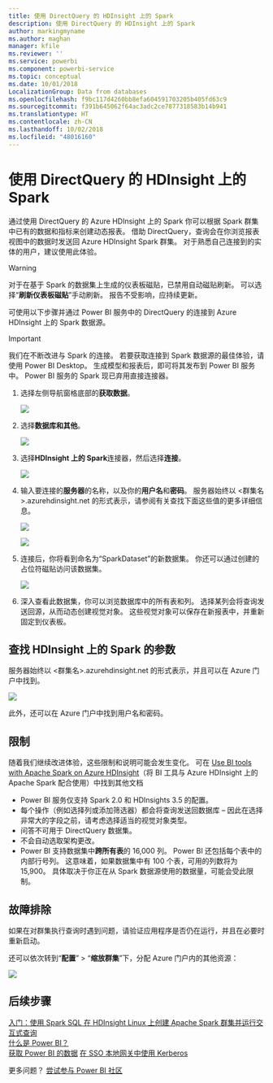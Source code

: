 ```yaml
---
title: 使用 DirectQuery 的 HDInsight 上的 Spark
description: 使用 DirectQuery 的 HDInsight 上的 Spark
author: markingmyname
ms.author: maghan
manager: kfile
ms.reviewer: ''
ms.service: powerbi
ms.component: powerbi-service
ms.topic: conceptual
ms.date: 10/01/2018
LocalizationGroup: Data from databases
ms.openlocfilehash: f9bc117d4260bb8efa604591703205b405fd63c9
ms.sourcegitcommit: f391b645062f64ac3adc2ce7877318583b14b941
ms.translationtype: HT
ms.contentlocale: zh-CN
ms.lasthandoff: 10/02/2018
ms.locfileid: "48016160"
---
```

# <a name="spark-on-hdinsight-with-directquery"></a>使用 DirectQuery 的 HDInsight 上的 Spark

通过使用 DirectQuery 的 Azure HDInsight 上的 Spark 你可以根据 Spark 群集中已有的数据和指标来创建动态报表。 借助 DirectQuery，查询会在你浏览报表视图中的数据时发送回 Azure HDInsight Spark 群集。 对于熟悉自己连接到的实体的用户，建议使用此体验。

> [!WARNING]
> 对于在基于 Spark 的数据集上生成的仪表板磁贴，已禁用自动磁贴刷新。 可以选择“**刷新仪表板磁贴**”手动刷新。 报告不受影响，应持续更新。 

可使用以下步骤并通过 Power BI 服务中的 DirectQuery 的连接到 Azure HDInsight 上的 Spark 数据源。

> [!Important]
> 我们在不断改进与 Spark 的连接。  若要获取连接到 Spark 数据源的最佳体验，请使用 Power BI Desktop。  生成模型和报表后，即可将其发布到 Power BI 服务中。  Power BI 服务的 Spark 现已弃用直接连接器。

1. 选择左侧导航窗格底部的**获取数据**。

     ![](media/spark-on-hdinsight-with-direct-connect/spark-getdata.png)
2. 选择**数据库和其他**。

     ![](media/spark-on-hdinsight-with-direct-connect/spark-getdata-databases.png)
3. 选择**HDInsight 上的 Spark**连接器，然后选择**连接**。

     ![](media/spark-on-hdinsight-with-direct-connect/spark-getdata-databases-connect.png)
4. 输入要连接的**服务器**的名称，以及你的**用户名**和**密码**。 服务器始终以 \<群集名\>.azurehdinsight.net 的形式表示，请参阅有关查找下面这些值的更多详细信息。

     ![](media/spark-on-hdinsight-with-direct-connect/spark-server-name.png)

     ![](media/spark-on-hdinsight-with-direct-connect/spark-username.png)
5. 连接后，你将看到命名为“SparkDataset”的新数据集。 你还可以通过创建的占位符磁贴访问该数据集。

     ![](media/spark-on-hdinsight-with-direct-connect/spark-dataset.png)
6. 深入查看此数据集，你可以浏览数据库中的所有表和列。 选择某列会将查询发送回源，从而动态创建视觉对象。 这些视觉对象可以保存在新报表中，并重新固定到仪表板。

## <a name="finding-your-spark-on-hdinsight-parameters"></a>查找 HDInsight 上的 Spark 的参数

服务器始终以 \<群集名\>.azurehdinsight.net 的形式表示，并且可以在 Azure 门户中找到。

![](media/spark-on-hdinsight-with-direct-connect/spark-server-name-parameter.png)

此外，还可以在 Azure 门户中找到用户名和密码。

## <a name="limitations"></a>限制

随着我们继续改进体验，这些限制和说明可能会发生变化。 可在 [Use BI tools with Apache Spark on Azure HDInsight](https://azure.microsoft.com/documentation/articles/hdinsight-apache-spark-use-bi-tools/)（将 BI 工具与 Azure HDInsight 上的 Apache Spark 配合使用）中找到其他文档

* Power BI 服务仅支持 Spark 2.0 和 HDInsights 3.5 的配置。
* 每个操作（例如选择列或添加筛选器）都会将查询发送回数据库 – 因此在选择非常大的字段之前，请考虑选择适当的视觉对象类型。
* 问答不可用于 DirectQuery 数据集。
* 不会自动选取架构更改。
* Power BI 支持数据集中**跨所有表**的 16,000 列。 Power BI 还包括每个表中的内部行号列。 这意味着，如果数据集中有 100 个表，可用的列数将为 15,900。 具体取决于你正在从 Spark 数据源使用的数据量，可能会受此限制。

## <a name="troubleshooting"></a>故障排除

如果在对群集执行查询时遇到问题，请验证应用程序是否仍在运行，并且在必要时重新启动。

还可以依次转到“**配置**” > “**缩放群集**”下，分配 Azure 门户内的其他资源：

![](media/spark-on-hdinsight-with-direct-connect/spark-scale.png)

## <a name="next-steps"></a>后续步骤

[入门：使用 Spark SQL 在 HDInsight Linux 上创建 Apache Spark 群集并运行交互式查询](https://azure.microsoft.com/documentation/articles/hdinsight-apache-spark-jupyter-spark-sql)  
[什么是 Power BI？](power-bi-overview.md)  
[获取 Power BI 的数据](service-get-data.md)
[在 SSO 本地网关中使用 Kerberos](service-gateway-kerberos-for-sso-pbi-to-on-premises-data.md)

更多问题？ [尝试参与 Power BI 社区](http://community.powerbi.com/)